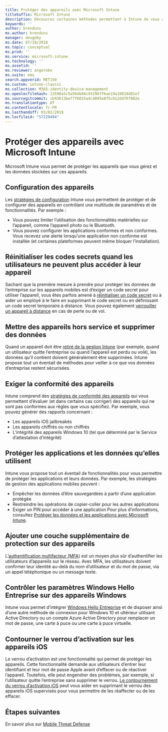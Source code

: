 ```yaml
---
title: Protéger des appareils avec Microsoft Intune
titleSuffix: Microsoft Intune
description: Découvrez certaines méthodes permettant à Intune de vous aider à protéger vos appareils contre les accès non autorisés et d’autres menaces.
keywords: ''
author: brenduns
ms.author: brenduns
manager: dougeby
ms.date: 07/19/2018
ms.topic: conceptual
ms.prod: ''
ms.service: microsoft-intune
ms.technology: ''
ms.assetid: ''
ms.reviewer: angerobe
ms.suite: ems
search.appverid: MET150
ms.custom: intune-classic
ms.collection: M365-identity-device-management
ms.openlocfilehash: 13598a5c5a564b84c932907f6ae19a10810d81e7
ms.sourcegitcommit: cb93613bef7f6015a4c4095e875cb12dd76f002e
ms.translationtype: HT
ms.contentlocale: fr-FR
ms.lasthandoff: 03/02/2019
ms.locfileid: "57229494"
---
```

# <a name="protect-devices-with-microsoft-intune"></a>Protéger des appareils avec Microsoft Intune

Microsoft Intune vous permet de protéger les appareils que vous gérez et les données stockées sur ces appareils.

## <a name="device-configuration"></a>Configuration des appareils
Les [stratégies de configuration](device-profiles.md) Intune vous permettent de protéger et de configurer des appareils en contrôlant une multitude de paramètres et de fonctionnalités. Par exemple :
- Vous pouvez limiter l’utilisation des fonctionnalités matérielles sur l’appareil, comme l’appareil photo ou le Bluetooth.
- Vous pouvez configurer les applications conformes et non conformes. Vous recevez une alerte lorsqu’une application non conforme est installée (et certaines plateformes peuvent même bloquer l’installation).

## <a name="reset-passcodes-when-users-are-locked-out-of-their-devices"></a>Réinitialiser les codes secrets quand les utilisateurs ne peuvent plus accéder à leur appareil
Sachant que la première mesure à prendre pour protéger les données de l’entreprise sur les appareils mobiles est d’exiger un code secret pour utiliser l’appareil, vous êtes parfois amené à [réinitialiser un code secret](device-passcode-reset.md) ou à aider un employé à le faire en supprimant le code secret ou en définissant un code secret temporaire à distance. Vous pouvez également [verrouiller un appareil à distance](device-remote-lock.md) en cas de perte ou de vol.

## <a name="retire-devices-and-remove-data"></a>Mettre des appareils hors service et supprimer des données
Quand un appareil doit être [retiré de la gestion Intune](devices-wipe.md) (par exemple, quand un utilisateur quitte l’entreprise ou quand l’appareil est perdu ou volé), les données qu’il contient doivent généralement être supprimées. Intune propose tout un éventail de méthodes pour veiller à ce que vos données d’entreprise restent sécurisées.

## <a name="require-devices-to-be-compliant"></a>Exiger la conformité des appareils
Intune comprend des [stratégies de conformité des appareils](device-compliance-get-started.md) qui vous permettent d’évaluer (et dans certains cas corriger) des appareils qui ne sont pas conformes aux règles que vous spécifiez. Par exemple, vous pouvez générer des rapports concernant :
- Les appareils iOS jailbreakés
- Les appareils chiffrés ou non chiffrés
- L’intégrité des appareils Windows 10 (tel que déterminé par le Service d’attestation d’intégrité)

## <a name="protect-apps-and-the-data-they-use"></a>Protéger les applications et les données qu’elles utilisent
Intune vous propose tout un éventail de fonctionnalités pour vous permettre de protéger les applications et leurs données. Par exemple, les stratégies de gestion des applications mobiles peuvent :
- Empêcher les données d’être sauvegardées à partir d’une application protégée
- Restreindre les opérations de copier-coller pour les autres applications
- Exiger un PIN pour accéder à une application Pour plus d’informations, consultez [Protéger les données et les applications avec Microsoft Intune](app-protection-policy.md).

## <a name="add-an-additional-layer-of-protection-to-devices"></a>Ajouter une couche supplémentaire de protection sur des appareils
L’[authentification multifacteur (MFA)](multi-factor-authentication.md) est un moyen plus sûr d’authentifier les utilisateurs d’appareils sur le réseau.  Avec MFA, les utilisateurs doivent confirmer leur identité au-delà du nom d’utilisateur et du mot de passe, via un appel téléphonique ou un message texte.

## <a name="control-windows-hello-for-business-settings-on-windows-devices"></a>Contrôler les paramètres Windows Hello Entreprise sur des appareils Windows
Intune vous permet d’intégrer [Windows Hello Entreprise](windows-hello.md) et de disposer ainsi d’une autre méthode de connexion pour Windows 10 et ultérieur utilisant Active Directory ou un compte Azure Active Directory pour remplacer un mot de passe, une carte à puce ou une carte à puce virtuelle.

## <a name="bypass-activation-lock-on-ios-devices"></a>Contourner le verrou d’activation sur les appareils iOS
Le verrou d’activation est une fonctionnalité qui permet de protéger les appareils. Cette fonctionnalité demande aux utilisateurs d’entrer leur identifiant et leur mot de passe Apple avant d’effacer ou de réactiver l’appareil. Toutefois, elle peut engendrer des problèmes, par exemple, si l’utilisateur quitte l’entreprise sans supprimer le verrou. [Le contournement du verrou d’activation iOS]( device-activation-lock-bypass.md) peut vous aider en supprimant le verrou des appareils iOS supervisés pour vous permettre de les réaffecter ou de les effacer.

## <a name="next-steps"></a>Étapes suivantes

En savoir plus sur [Mobile Threat Defense](mobile-threat-defense.md)


